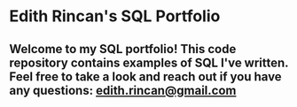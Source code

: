 # Edith Rincan's SQL Portfolio 

## Welcome to my SQL portfolio! This code repository contains examples of SQL I've written. Feel free to take a look and reach out if you have any questions: edith.rincan@gmail.com 
